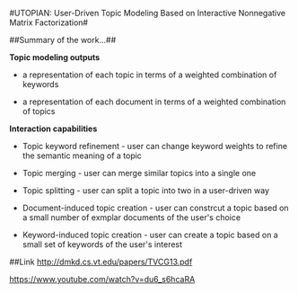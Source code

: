 #UTOPIAN: User-Driven Topic Modeling Based on Interactive Nonnegative Matrix Factorization#

##Summary of the work...##

**Topic modeling outputs**

- a representation of each topic in terms of a weighted combination of keywords

- a representation of each document in terms of a weighted combination of topics



**Interaction capabilities**

- Topic keyword refinement - user can change keyword weights to refine the semantic meaning of a topic

- Topic merging - user can merge similar topics into a single one

- Topic splitting - user can split a topic into two in a user-driven way

- Document-induced topic creation - user can constrcut a topic based on a small number of exmplar documents of the user's choice

- Keyword-induced topic creation - user can create a topic based on a small set of keywords of the user's interest







##Link
http://dmkd.cs.vt.edu/papers/TVCG13.pdf 

https://www.youtube.com/watch?v=du6_s6hcaRA 


